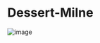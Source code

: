 # Dessert-Milne

![image](https://github.com/ylkwok714/Dessert-Milne/assets/46937609/660fa6c6-fc3d-4a52-9a1e-9d408e15e393)
